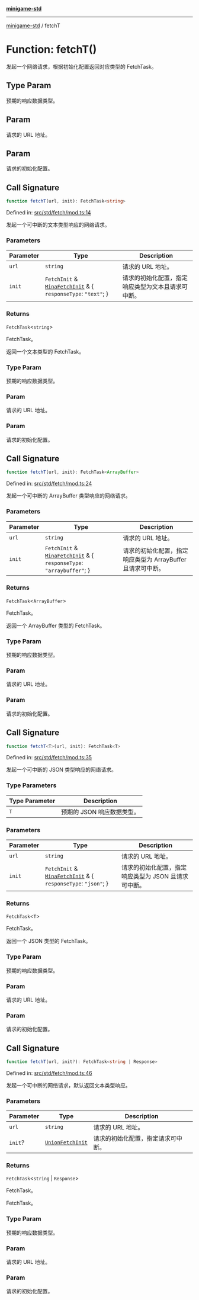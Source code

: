 [**minigame-std**](../README.md)

***

[minigame-std](../README.md) / fetchT

# Function: fetchT()

发起一个网络请求，根据初始化配置返回对应类型的 FetchTask。

## Type Param

预期的响应数据类型。

## Param

请求的 URL 地址。

## Param

请求的初始化配置。

## Call Signature

```ts
function fetchT(url, init): FetchTask<string>
```

Defined in: [src/std/fetch/mod.ts:14](https://github.com/JiangJie/minigame-std/blob/fdb22241c47c2e98329a4c62befde728957e03ee/src/std/fetch/mod.ts#L14)

发起一个可中断的文本类型响应的网络请求。

### Parameters

| Parameter | Type | Description |
| ------ | ------ | ------ |
| `url` | `string` | 请求的 URL 地址。 |
| `init` | `FetchInit` & [`MinaFetchInit`](../interfaces/MinaFetchInit.md) & \{ `responseType`: `"text"`; \} | 请求的初始化配置，指定响应类型为文本且请求可中断。 |

### Returns

`FetchTask`\<`string`\>

FetchTask。

返回一个文本类型的 FetchTask。

### Type Param

预期的响应数据类型。

### Param

请求的 URL 地址。

### Param

请求的初始化配置。

## Call Signature

```ts
function fetchT(url, init): FetchTask<ArrayBuffer>
```

Defined in: [src/std/fetch/mod.ts:24](https://github.com/JiangJie/minigame-std/blob/fdb22241c47c2e98329a4c62befde728957e03ee/src/std/fetch/mod.ts#L24)

发起一个可中断的 ArrayBuffer 类型响应的网络请求。

### Parameters

| Parameter | Type | Description |
| ------ | ------ | ------ |
| `url` | `string` | 请求的 URL 地址。 |
| `init` | `FetchInit` & [`MinaFetchInit`](../interfaces/MinaFetchInit.md) & \{ `responseType`: `"arraybuffer"`; \} | 请求的初始化配置，指定响应类型为 ArrayBuffer 且请求可中断。 |

### Returns

`FetchTask`\<`ArrayBuffer`\>

FetchTask。

返回一个 ArrayBuffer 类型的 FetchTask。

### Type Param

预期的响应数据类型。

### Param

请求的 URL 地址。

### Param

请求的初始化配置。

## Call Signature

```ts
function fetchT<T>(url, init): FetchTask<T>
```

Defined in: [src/std/fetch/mod.ts:35](https://github.com/JiangJie/minigame-std/blob/fdb22241c47c2e98329a4c62befde728957e03ee/src/std/fetch/mod.ts#L35)

发起一个可中断的 JSON 类型响应的网络请求。

### Type Parameters

| Type Parameter | Description |
| ------ | ------ |
| `T` | 预期的 JSON 响应数据类型。 |

### Parameters

| Parameter | Type | Description |
| ------ | ------ | ------ |
| `url` | `string` | 请求的 URL 地址。 |
| `init` | `FetchInit` & [`MinaFetchInit`](../interfaces/MinaFetchInit.md) & \{ `responseType`: `"json"`; \} | 请求的初始化配置，指定响应类型为 JSON 且请求可中断。 |

### Returns

`FetchTask`\<`T`\>

FetchTask。

返回一个 JSON 类型的 FetchTask。

### Type Param

预期的响应数据类型。

### Param

请求的 URL 地址。

### Param

请求的初始化配置。

## Call Signature

```ts
function fetchT(url, init?): FetchTask<string | Response>
```

Defined in: [src/std/fetch/mod.ts:46](https://github.com/JiangJie/minigame-std/blob/fdb22241c47c2e98329a4c62befde728957e03ee/src/std/fetch/mod.ts#L46)

发起一个可中断的网络请求，默认返回文本类型响应。

### Parameters

| Parameter | Type | Description |
| ------ | ------ | ------ |
| `url` | `string` | 请求的 URL 地址。 |
| `init`? | [`UnionFetchInit`](../type-aliases/UnionFetchInit.md) | 请求的初始化配置，指定请求可中断。 |

### Returns

`FetchTask`\<`string` \| `Response`\>

FetchTask。

FetchTask。

### Type Param

预期的响应数据类型。

### Param

请求的 URL 地址。

### Param

请求的初始化配置。
